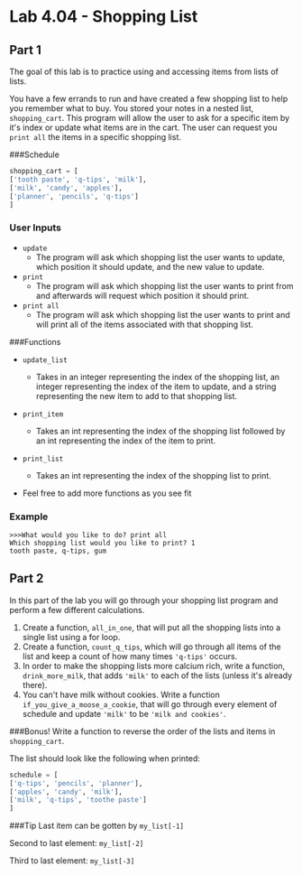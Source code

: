 # Lab 4.04 - Shopping List

## Part 1
The goal of this lab is to practice using and accessing items from lists of lists. 

You have a few errands to run and have created a few shopping list to help you remember what to buy. You stored your notes in a nested list, `shopping_cart`. 
This program will allow the user to ask for a specific item by it's index or update what items are in the cart. The user can request you `print all` the items in a specific shopping list.

###Schedule 

```python
shopping_cart = [
['tooth paste', 'q-tips', 'milk'],
['milk', 'candy', 'apples'],
['planner', 'pencils', 'q-tips']
]
```

### User Inputs
* `update`
	* The program will ask which shopping list the user wants to update, which position it should update, and the new value to update.
* `print` 
	*  The program will ask which shopping list the user wants to print from and afterwards will request which position it should print.
* `print all`
	* The program will ask which shopping list the user wants to print and will print all of the items associated with that shopping list. 	
	
###Functions
* `update_list`
    * Takes in an integer representing the index of the shopping list, an integer representing the index of the item to update, and a string representing the new item to add to that shopping list.
* `print_item`
    * Takes an int representing the index of the shopping list followed by an int representing the index of the item to print.
* `print_list`
    * Takes an int representing the index of the shopping list to print.

* Feel free to add more functions as you see fit

### Example

```
>>>What would you like to do? print all
Which shopping list would you like to print? 1
tooth paste, q-tips, gum
```

## Part 2 

In this part of the lab you will go through your shopping list program and perform a few different calculations. 

1. Create a function, `all_in_one`, that will put all the shopping lists into a single list using a for loop. 
2. Create a function, `count_q_tips`, which will go through all items of the list and keep a count of how many times `'q-tips'` occurs. 
3. In order to make the shopping lists more calcium rich, write a function, `drink_more_milk`, that adds `'milk'` to each of the lists (unless it's already there). 
4. You can't have milk without cookies. Write a function `if_you_give_a_moose_a_cookie`, that will go through every element of schedule and update `'milk'` to be `'milk and cookies'`.

###Bonus! 
Write a function to reverse the order of the lists and items in `shopping_cart`. 

The list should look like the following when printed: 

```python
schedule = [
['q-tips', 'pencils', 'planner'],
['apples', 'candy', 'milk'],
['milk', 'q-tips', 'toothe paste']
]
```

###Tip
Last item can be gotten by `my_list[-1]`

Second to last element: `my_list[-2]`

Third to last element: `my_list[-3]`

